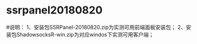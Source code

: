 # ssrpanel20180820
#说明：
1、安装包SSRPanel-20180820.zip为实测可用前端面板安装包；
2、安装包ShadowsocksR-win.zip为对应windos下实测可用客户端；
